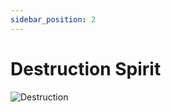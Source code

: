 ```yaml
---
sidebar_position: 2
---
```


# Destruction Spirit

![Destruction](https://vwiki.valorserver.com/api/item/picture/destruction%20spirit)
